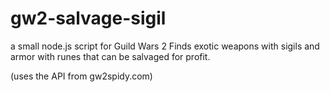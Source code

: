 gw2-salvage-sigil
=================

a small node.js script for Guild Wars 2
Finds exotic weapons with sigils and armor with runes that can be salvaged for profit.

(uses the API from gw2spidy.com)
